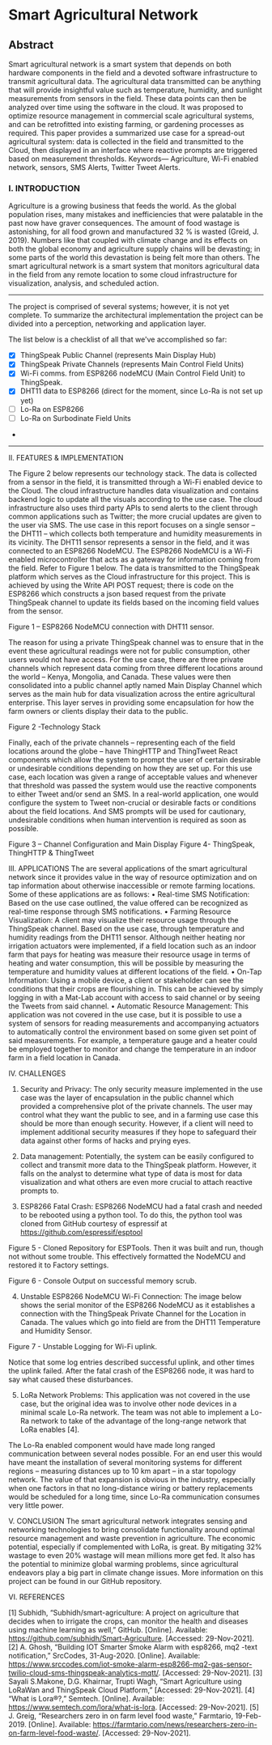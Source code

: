 # Smart Agricultural Network

## Abstract
Smart agricultural network is a smart system that depends on both hardware components in the field and a devoted software infrastructure to transmit agricultural data. The agricultural data transmitted can be anything that will provide insightful value such as temperature, humidity, and sunlight measurements from sensors in the field. These data points can then be analyzed over time using the software in the cloud. It was proposed to optimize resource management in commercial scale agricultural systems, and can be retrofitted into existing farming, or gardening processes as required. This paper provides a summarized use case for a spread-out agricultural system: data is collected in the field and transmitted to the Cloud, then displayed in an interface where reactive prompts are triggered based on measurement thresholds.
Keywords— Agriculture, Wi-Fi enabled network, sensors, SMS Alerts, Twitter Tweet Alerts.

### I.	INTRODUCTION 
Agriculture is a growing business that feeds the world. As the global population rises, many mistakes and inefficiencies that were palatable in the past now have graver consequences. The amount of food wastage is astonishing, for all food grown and manufactured 32 % is wasted (Greid, J. 2019). Numbers like that coupled with climate change and its effects on both the global economy and agriculture supply chains will be devasting; in some parts of the world this devastation is being felt more than others. 
The smart agricultural network is a smart system that monitors agricultural data in the field from any remote location to some cloud infrastructure for visualization, analysis, and scheduled action. 

---
The project is comprised of several systems; however, it is not yet complete. To summarize the architectural implementation the project can be divided into a perception, networking and application layer. 

The list below is a checklist of all that we've accomplished so far:
- [x] ThingSpeak Public Channel (represents Main Display Hub)
- [x] ThingSpeak Private Channels (represents Main Control Field Units)
- [x] Wi-Fi comms. from ESP8266 nodeMCU (Main Control Field Unit) to ThingSpeak.
- [x] DHT11 data to ESP8266 (direct for the moment, since Lo-Ra is not set up yet)
- [ ] Lo-Ra on ESP8266 
- [ ] Lo-Ra on Surbodinate Field Units
- 

---

II.	FEATURES & IMPLEMENTATION

The Figure 2 below represents our technology stack. The data is collected from a sensor in the field, it is transmitted through a Wi-Fi enabled device to the Cloud. The cloud infrastructure handles data visualization and contains backend logic to update all the visuals according to the use case. The cloud infrastructure also uses third party APIs to send alerts to the client through common applications such as Twitter; the more crucial updates are given to the user via SMS. 
The use case in this report focuses on a single sensor – the DHT11 – which collects both temperature and humidity measurements in its vicinity. The DHT11 sensor represents a sensor in the field, and it was connected to an ESP8266 NodeMCU. The ESP8266 NodeMCU is a Wi-Fi enabled microcontroller that acts as a gateway for information coming from the field. Refer to Figure 1 below. The data is transmitted to the ThingSpeak platform which serves as the Cloud infrastructure for this project. This is achieved by using the Write API POST request; there is code on the ESP8266 which constructs a json based request from the private ThingSpeak channel to update its fields based on the incoming field values from the sensor. 
 
Figure 1 – ESP8266 NodeMCU connection with DHT11 sensor.

The reason for using a private ThingSpeak channel was to ensure that in the event these agricultural readings were not for public consumption, other users would not have access. For the use case, there are three private channels which represent data coming from three different locations around the world – Kenya, Mongolia, and Canada. These values were then consolidated into a public channel aptly named Main Display Channel which serves as the main hub for data visualization across the entire agricultural enterprise. This layer serves in providing some encapsulation for how the farm owners or clients display their data to the public. 
 
Figure 2 -Technology Stack

Finally, each of the private channels – representing each of the field locations around the globe – have ThingHTTP and ThingTweet React components which allow the system to prompt the user of certain desirable or undesirable conditions depending on how they are set up. For this use case, each location was given a range of acceptable values and whenever that threshold was passed the system would use the reactive components to either Tweet and/or send an SMS. In a real-world application, one would configure the system to Tweet non-crucial or desirable facts or conditions about the field locations. And SMS prompts will be used for cautionary, undesirable conditions when human intervention is required as soon as possible.   

  
Figure 3 – Channel Configuration and Main Display                               Figure 4- ThingSpeak, ThingHTTP & ThingTweet

III.	APPLICATIONS
The are several applications of the smart agricultural network since it provides value in the way of resource optimization and on tap information about otherwise inaccessible or remote farming locations. Some of these applications are as follows:
•	Real-time SMS Notification: Based on the use case outlined, the value offered can be recognized as real-time response through SMS notifications. 
•	Farming Resource Visualization: A client may visualize their resource usage through the ThingSpeak channel. Based on the use case, through temperature and humidity readings from the DHT11 sensor. Although neither heating nor irrigation actuators were implemented, if a field location such as an indoor farm that pays for heating was measure their resource usage in terms of heating and water consumption, this will be possible by measuring the temperature and humidity values at different locations of the field.
•	On-Tap Information: Using a mobile device, a client or stakeholder can see the conditions that their crops are flourishing in. This can be achieved by simply logging in with a Mat-Lab account with access to said channel or by seeing the Tweets from said channel. 
•	Automatic Resource Management: This application was not covered in the use case, but it is possible to use a system of sensors for reading measurements and accompanying actuators to automatically control the environment based on some given set point of said measurements. For example, a temperature gauge and a heater could be employed together to monitor and change the temperature in an indoor farm in a field location in Canada.


IV.	CHALLENGES

1.	Security and Privacy: The only security measure implemented in the use case was the layer of encapsulation in the public channel which provided a comprehensive plot of the private channels. The user may control what they want the public to see, and in a farming use case this should be more than enough security. However, if a client will need to implement additional security measures if they hope to safeguard their data against other forms of hacks and prying eyes.

2.	Data management: Potentially, the system can be easily configured to collect and transmit more data to the ThingSpeak platform. However, it falls on the analyst to determine what type of data is most for data visualization and what others are even more crucial to attach reactive prompts to. 

3.	ESP8266 Fatal Crash: ESP8266 NodeMCU had a fatal crash and needed to be rebooted using a python tool. To do this, the python tool was cloned from GitHub courtesy of espressif at https://github.com/espressif/esptool

 
Figure 5 - Cloned Repository for ESPTools.
Then it was built and run, though not without some trouble. This effectively formatted the NodeMCU and restored it to Factory settings. 

 
Figure 6 - Console Output on successful memory scrub.


4.	Unstable ESP8266 NodeMCU Wi-Fi Connection: The image below shows the serial monitor of the ESP8266 NodeMCU as it establishes a connection with the ThingSpeak Private Channel for the Location in Canada. The values which go into field are from the DHT11 Temperature and Humidity Sensor. 

 
Figure 7 - Unstable Logging for Wi-Fi uplink.

Notice that some log entries described successful uplink, and other times the uplink failed. After the fatal crash of the ESP8266 node, it was hard to say what caused these disturbances. 

5.	LoRa Network Problems: This application was not covered in the use case, but the original idea was to involve other node devices in a minimal scale Lo-Ra network. The team was not able to implement a Lo-Ra network to take of the advantage of the long-range network that LoRa enables [4].  

The Lo-Ra enabled component would have made long ranged communication between several nodes possible. For an end user this would have meant the installation of several monitoring systems for different regions – measuring distances up to 10 km apart – in a star topology network. The value of that expansion is obvious in the industry, especially when one factors in that no long-distance wiring or battery replacements would be scheduled for a long time, since Lo-Ra communication consumes very little power.

V.	CONCLUSION
The smart agricultural network integrates sensing and networking technologies to bring consolidate functionality around optimal resource management and waste prevention in agriculture. The economic potential, especially if complemented with LoRa, is great. By mitigating 32% wastage to even 20% wastage will mean millions more get fed. It also has the potential to minimize global warming problems, since agricultural endeavors play a big part in climate change issues. More information on this project can be found in our GitHub repository.

VI.	REFERENCES

[1]	Subhidh, “Subhidh/smart-agriculture: A project on agriculture that decides when to irrigate the crops, can monitor the health and diseases using machine learning as well,” GitHub. [Online]. Available: https://github.com/subhidh/Smart-Agriculture. [Accessed: 29-Nov-2021]. 
[2]	A. Ghosh, “Building IOT Smarter Smoke Alarm with esp8266, mq2 -text notification,” SrcCodes, 31-Aug-2020. [Online]. Available: https://www.srccodes.com/iot-smoke-alarm-esp8266-mq2-gas-sensor-twilio-cloud-sms-thingspeak-analytics-mqtt/. [Accessed: 29-Nov-2021]. 
[3]	Sayali S.Makone, D.G. Khairnar, Trupti Wagh, “Smart Agriculture using LoRaWan and ThingSpeak Cloud Platform,” [Accessed: 29-Nov-2021].
[4]	“What is Lora®?,” Semtech. [Online]. Available: https://www.semtech.com/lora/what-is-lora. [Accessed: 29-Nov-2021]. 
[5]	J. Greig, “Researchers zero in on farm level food waste,” Farmtario, 19-Feb-2019. [Online]. Available: https://farmtario.com/news/researchers-zero-in-on-farm-level-food-waste/. [Accessed: 29-Nov-2021]. 
